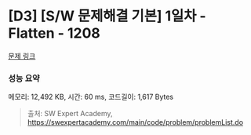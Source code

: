 # [D3] [S/W 문제해결 기본] 1일차 - Flatten - 1208 

[문제 링크](https://swexpertacademy.com/main/code/problem/problemDetail.do?contestProbId=AV139KOaABgCFAYh) 

### 성능 요약

메모리: 12,492 KB, 시간: 60 ms, 코드길이: 1,617 Bytes



> 출처: SW Expert Academy, https://swexpertacademy.com/main/code/problem/problemList.do